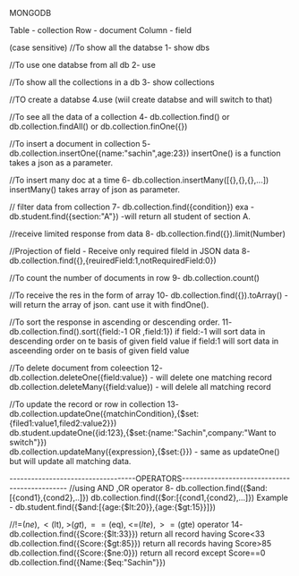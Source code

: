 MONGODB

Table - collection
Row - document
Column - field

(case sensitive)
//To show all the databse 
1- show dbs

//To use one databse from all db
2- use <dbname>

//To show all the collections in a db
3- show collections

//TO create a databse 
4.use <dataBaseName> (wiil create databse and will switch to that)

//To see all the data of a collection
4- db.collection.find() or db.collection.findAll() or db.collection.finOne({})

//To insert a document in collection
5- db.collection.insertOne({name:"sachin",age:23})
   insertOne() is a function takes a json as a parameter.

//To insert many doc at a time
6- db.collection.insertMany([{},{},{},...])
   insertMany() takes array of json as parameter.

// filter data from collection
7- db.collection.find({condition}) exa - db.student.find({section:"A"}) -will return all student of section A.

//receive limited response from data
8- db.collection.find({}).limit(Number)

//Projection of field - Receive only required fileld in JSON data
8- db.collection.find({},{reuiredField:1,notRequiredField:0})

//To count the number of documents in row
9- db.collection.count()

//To receive the res in the form of array
10- db.collection.find({}).toArray() - will return the array of json.
cant use it with findOne().

//To sort the response in ascending or descending order.
11- db.collection.find().sort({field:-1 OR ,field:1})
    if field:-1 will sort data in descending order on te basis of given field value
    if field:1 will sort data in asceending order on te basis of given field value

//To delete document from coleection
12- db.collection.deleteOne({field:value}) - will delete one matching record
    db.collection.deleteMany({field:value}) - will delele all matching record

//To update the record or row in collection
13- db.collection.updateOne({matchinCondition},{$set:{filed1:value1,filed2:value2}})  
    db.student.updateOne({id:123},{$set:{name:"Sachin",company:"Want to switch"}})  
    db.collection.updateMany({expression},{$set:{}}) - same as updateOne() but will update all matching data.

-----------------------------------OPERATORS----------------------------------------------
//using AND ,OR operator
8- db.collection.find({$and:[{cond1},{cond2},..]})
   db.collection.find({$or:[{cond1,{cond2},...]})
   Example - db.student.find({$and:[{age:{$lt:20}},{age:{$gt:15}}]})

//!=($ne), <($lt), >($gt), ==($eq), <=($lte), >=($gte) operator
14- db.collection.find({Score:{$lt:33}}) return all record having Score<33
   db.collection.find({Score:{$gt:85}}) return all records having Score>85
   db.collection.find({Score:{$ne:0}})  return all record except Score==0
   db.collection.find({Name:{$eq:"Sachin"}})



